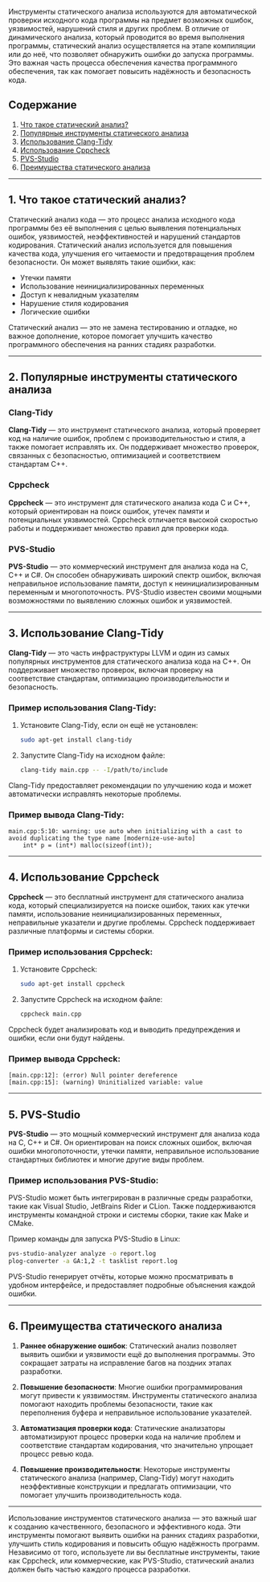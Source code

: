 Инструменты статического анализа используются для автоматической проверки исходного кода программы на предмет возможных ошибок, уязвимостей, нарушений стиля и других проблем. В отличие от динамического анализа, который проводится во время выполнения программы, статический анализ осуществляется на этапе компиляции или до неё, что позволяет обнаружить ошибки до запуска программы. Это важная часть процесса обеспечения качества программного обеспечения, так как помогает повысить надёжность и безопасность кода.

## Содержание

1. [Что такое статический анализ?](#1.%20Что%20такое%20статический%20анализ)
2. [Популярные инструменты статического анализа](#2.%20Популярные%20инструменты%20статического%20анализа)
3. [Использование Clang-Tidy](#3.%20Использование%20Clang-Tidy)
4. [Использование Cppcheck](#4.%20Использование%20Cppcheck)
5. [PVS-Studio](#5.%20PVS-Studio)
6. [Преимущества статического анализа](#6.%20Преимущества%20статического%20анализа)

---

## 1. Что такое статический анализ?

Статический анализ кода — это процесс анализа исходного кода программы без её выполнения с целью выявления потенциальных ошибок, уязвимостей, неэффективностей и нарушений стандартов кодирования. Статический анализ используется для повышения качества кода, улучшения его читаемости и предотвращения проблем безопасности. Он может выявлять такие ошибки, как:
- Утечки памяти
- Использование неинициализированных переменных
- Доступ к невалидным указателям
- Нарушение стиля кодирования
- Логические ошибки

Статический анализ — это не замена тестированию и отладке, но важное дополнение, которое помогает улучшить качество программного обеспечения на ранних стадиях разработки.

---

## 2. Популярные инструменты статического анализа

### Clang-Tidy

**Clang-Tidy** — это инструмент статического анализа, который проверяет код на наличие ошибок, проблем с производительностью и стиля, а также помогает исправлять их. Он поддерживает множество проверок, связанных с безопасностью, оптимизацией и соответствием стандартам C++.

### Cppcheck

**Cppcheck** — это инструмент для статического анализа кода C и C++, который ориентирован на поиск ошибок, утечек памяти и потенциальных уязвимостей. Cppcheck отличается высокой скоростью работы и поддерживает множество правил для проверки кода.

### PVS-Studio

**PVS-Studio** — это коммерческий инструмент для анализа кода на C, C++ и C#. Он способен обнаруживать широкий спектр ошибок, включая неправильное использование памяти, доступ к неинициализированным переменным и многопоточность. PVS-Studio известен своими мощными возможностями по выявлению сложных ошибок и уязвимостей.

---

## 3. Использование Clang-Tidy

**Clang-Tidy** — это часть инфраструктуры LLVM и один из самых популярных инструментов для статического анализа кода на C++. Он поддерживает множество проверок, включая проверку на соответствие стандартам, оптимизацию производительности и безопасность.

### Пример использования Clang-Tidy:

1. Установите Clang-Tidy, если он ещё не установлен:
   ```bash
   sudo apt-get install clang-tidy
   ```

2. Запустите Clang-Tidy на исходном файле:
   ```bash
   clang-tidy main.cpp -- -I/path/to/include
   ```

Clang-Tidy предоставляет рекомендации по улучшению кода и может автоматически исправлять некоторые проблемы.

### Пример вывода Clang-Tidy:
```
main.cpp:5:10: warning: use auto when initializing with a cast to avoid duplicating the type name [modernize-use-auto]
    int* p = (int*) malloc(sizeof(int));
```

---

## 4. Использование Cppcheck

**Cppcheck** — это бесплатный инструмент для статического анализа кода, который специализируется на поиске ошибок, таких как утечки памяти, использование неинициализированных переменных, неправильные указатели и другие проблемы. Cppcheck поддерживает различные платформы и системы сборки.

### Пример использования Cppcheck:

1. Установите Cppcheck:
   ```bash
   sudo apt-get install cppcheck
   ```

2. Запустите Cppcheck на исходном файле:
   ```bash
   cppcheck main.cpp
   ```

Cppcheck будет анализировать код и выводить предупреждения и ошибки, если они будут найдены.

### Пример вывода Cppcheck:
```
[main.cpp:12]: (error) Null pointer dereference
[main.cpp:15]: (warning) Uninitialized variable: value
```

---

## 5. PVS-Studio

**PVS-Studio** — это мощный коммерческий инструмент для анализа кода на C, C++ и C#. Он ориентирован на поиск сложных ошибок, включая ошибки многопоточности, утечки памяти, неправильное использование стандартных библиотек и многие другие виды проблем.

### Пример использования PVS-Studio:

PVS-Studio может быть интегрирован в различные среды разработки, такие как Visual Studio, JetBrains Rider и CLion. Также поддерживаются инструменты командной строки и системы сборки, такие как Make и CMake.

Пример команды для запуска PVS-Studio в Linux:

```bash
pvs-studio-analyzer analyze -o report.log
plog-converter -a GA:1,2 -t tasklist report.log
```

PVS-Studio генерирует отчёты, которые можно просматривать в удобном интерфейсе, и предоставляет подробные объяснения каждой ошибки.

---

## 6. Преимущества статического анализа

1. **Раннее обнаружение ошибок**: Статический анализ позволяет выявить ошибки и уязвимости ещё до выполнения программы. Это сокращает затраты на исправление багов на поздних этапах разработки.
  
2. **Повышение безопасности**: Многие ошибки программирования могут привести к уязвимостям. Инструменты статического анализа помогают находить проблемы безопасности, такие как переполнения буфера и неправильное использование указателей.

3. **Автоматизация проверки кода**: Статические анализаторы автоматизируют процесс проверки кода на наличие проблем и соответствие стандартам кодирования, что значительно упрощает процесс ревью кода.

4. **Повышение производительности**: Некоторые инструменты статического анализа (например, Clang-Tidy) могут находить неэффективные конструкции и предлагать оптимизации, что помогает улучшить производительность кода.

---

Использование инструментов статического анализа — это важный шаг к созданию качественного, безопасного и эффективного кода. Эти инструменты помогают выявить ошибки на ранних стадиях разработки, улучшить стиль кодирования и повысить общую надёжность программ. Независимо от того, используете ли вы бесплатные инструменты, такие как Cppcheck, или коммерческие, как PVS-Studio, статический анализ должен быть частью каждого процесса разработки.